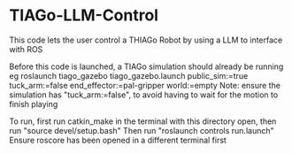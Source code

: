 # TIAGo-LLM-Control
This code lets the user control a THIAGo Robot by using a LLM to interface with ROS

Before this code is launched, a TIAGo simulation should already be running eg
    roslaunch tiago_gazebo tiago_gazebo.launch public_sim:=true tuck_arm:=false end_effector:=pal-gripper world:=empty
    Note: ensure the simulation has "tuck_arm:=false", to avoid having to wait for the motion to finish playing

To run, first run catkin_make in the terminal with this directory open, then run "source devel/setup.bash"
Then run "roslaunch controls run.launch"
Ensure roscore has been opened in a different terminal first
